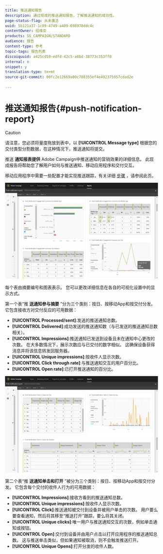 ```yaml
---
title: 推送通知报告
description: 通过现成的推送通知报告，了解推送通知的成功性。
page-status-flag: 从未激活
uuid: 5b121a37-1c09-4749-a409-698978ddc4c
contentOwner: 绍维亚
products: SG_CAMPAIGN/STANDARD
audience: 报告
content-type: 参考
topic-tags: 报告列表
discoiquuid: a425cd59-edfd-42c5-a6bd-38773c353ff0
internal: n
snippet: y
translation-type: tm+mt
source-git-commit: 00fc2e12669a00c788355ef4e492375957cdad2e

---
```



# 推送通知报告{#push-notification-report}

>[!CAUTION]
>
>请注意，您必须将量度拖放到表中，以 **[!UICONTROL Message type]** 根据您的交付类型分割数据，在这种情况下，推送通知将提交。

推送 **通知报表提供** Adobe Campaign中推送通知的营销效果的详细信息。 此现成报告将帮助您了解用户如何与推送通知、移动应用程序和交付交互。

移动应用程序中需要一些配置才能实现推送跟踪，有关详细 [步骤](https://helpx.adobe.com/campaign/kb/push-tracking.html) ，请参阅此页。

![](assets/dynamic_report_push.png)

每个表由摘要编号和图表表示。 您可以更改详细信息在各自的可视化设置中的显示方式。

第一个表“推 **送通知参与摘要** ”分为三个类别：按日、按移动App和按交付分发。 它包含接收方对交付反应的可用数据：

* **[!UICONTROL Processed/sent]**:发送的推送通知总数。
* **[!UICONTROL Delivered]**:成功发送的推送通知数（与已发送的推送通知总数相关）。
* **[!UICONTROL Impressions]**:推送通知已发送到设备且未在通知中心更改的次数。 在大多数情况下，展示次数应与已交付的数字相似。 这确保设备获得消息并将该信息转发回服务器。
* **[!UICONTROL Unique impressions]**:按收件人显示次数。
* **[!UICONTROL Click through rate]**:与推送通知交互的用户百分比。
* **[!UICONTROL Open rate]**:已打开推送通知的百分比。

![](assets/dynamic_report_push_2.png)

第二个表“推 **送通知单击和打开** ”被分为三个类别：按日、按移动App和按交付分发。 它包含每个交付的收件人行为的可用数据：

* **[!UICONTROL Impressions]**:接收方看到的推送通知总数。
* **[!UICONTROL Unique impressions]**:按收件人显示次数。
* **[!UICONTROL Click]**:推送通知被交付到设备并被用户单击的次数。 用户要么要查看通知，然后将其移至“推送打开”跟踪，要么将其关闭。
* **[!UICONTROL Unique clicks]**:唯一用户与推送通知交互的次数，例如单击通知或按钮。
* **[!UICONTROL Open]**:交付到设备并由用户点击以打开应用程序的推送通知总数。 这与推送单击类似，但如果通知被取消，则不会触发推送打开。
* **[!UICONTROL Unique Opens]**:打开分发的收件人数。


